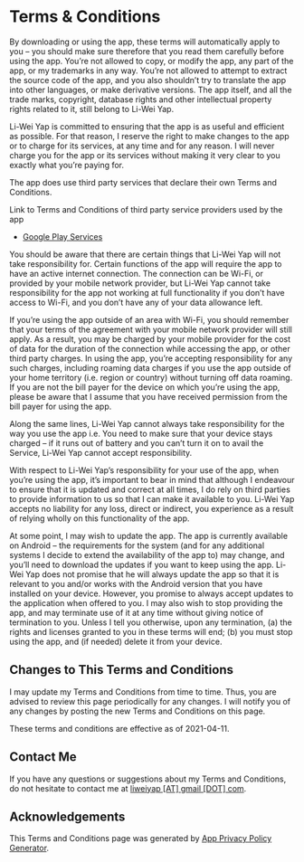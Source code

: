 # Terms & Conditions

By downloading or using the app, these terms will automatically apply to you – you should make sure therefore that you read them carefully before using the app. You’re not allowed to copy, or modify the app, any part of the app, or my trademarks in any way. You’re not allowed to attempt to extract the source code of the app, and you also shouldn’t try to translate the app into other languages, or make derivative versions. The app itself, and all the trade marks, copyright, database rights and other intellectual property rights related to it, still belong to Li-Wei Yap.

Li-Wei Yap is committed to ensuring that the app is as useful and efficient as possible. For that reason, I reserve the right to make changes to the app or to charge for its services, at any time and for any reason. I will never charge you for the app or its services without making it very clear to you exactly what you’re paying for.

The app does use third party services that declare their own Terms and Conditions.

Link to Terms and Conditions of third party service providers used by the app

*   [Google Play Services](https://policies.google.com/terms)

You should be aware that there are certain things that Li-Wei Yap will not take responsibility for. Certain functions of the app will require the app to have an active internet connection. The connection can be Wi-Fi, or provided by your mobile network provider, but Li-Wei Yap cannot take responsibility for the app not working at full functionality if you don’t have access to Wi-Fi, and you don’t have any of your data allowance left.

If you’re using the app outside of an area with Wi-Fi, you should remember that your terms of the agreement with your mobile network provider will still apply. As a result, you may be charged by your mobile provider for the cost of data for the duration of the connection while accessing the app, or other third party charges. In using the app, you’re accepting responsibility for any such charges, including roaming data charges if you use the app outside of your home territory (i.e. region or country) without turning off data roaming. If you are not the bill payer for the device on which you’re using the app, please be aware that I assume that you have received permission from the bill payer for using the app.

Along the same lines, Li-Wei Yap cannot always take responsibility for the way you use the app i.e. You need to make sure that your device stays charged – if it runs out of battery and you can’t turn it on to avail the Service, Li-Wei Yap cannot accept responsibility.

With respect to Li-Wei Yap’s responsibility for your use of the app, when you’re using the app, it’s important to bear in mind that although I endeavour to ensure that it is updated and correct at all times, I do rely on third parties to provide information to us so that I can make it available to you. Li-Wei Yap accepts no liability for any loss, direct or indirect, you experience as a result of relying wholly on this functionality of the app.

At some point, I may wish to update the app. The app is currently available on Android – the requirements for the system (and for any additional systems I decide to extend the availability of the app to) may change, and you’ll need to download the updates if you want to keep using the app. Li-Wei Yap does not promise that he will always update the app so that it is relevant to you and/or works with the Android version that you have installed on your device. However, you promise to always accept updates to the application when offered to you. I may also wish to stop providing the app, and may terminate use of it at any time without giving notice of termination to you. Unless I tell you otherwise, upon any termination, (a) the rights and licenses granted to you in these terms will end; (b) you must stop using the app, and (if needed) delete it from your device.

## Changes to This Terms and Conditions

I may update my Terms and Conditions from time to time. Thus, you are advised to review this page periodically for any changes. I will notify you of any changes by posting the new Terms and Conditions on this page.

These terms and conditions are effective as of 2021-04-11.

## Contact Me

If you have any questions or suggestions about my Terms and Conditions, do not hesitate to contact me at <a href="mailto:liweiyap@gmail.com">liweiyap [AT] gmail [DOT] com</a>.

## Acknowledgements

This Terms and Conditions page was generated by [App Privacy Policy Generator](https://app-privacy-policy-generator.nisrulz.com/).
